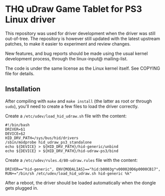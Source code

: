 # THQ uDraw Game Tablet for PS3 Linux driver

This repository was used for driver development when the driver was 
still out-of-tree. The repository is however still updated with the 
latest upstream patches, to make it easier to experiment and review
changes.

New features, and bug reports should be made using the usual kernel
development process, through the linux-input@ mailing-list.

The code is under the same license as the Linux kernel itself. See 
COPYING file for details.

## Installation

After compiling with `make` and `make install` (the latter as root or through `sudo`),
you'll need to create a few files to load the driver correctly.

Create a `/etc/udev/load_hid_udraw.sh` file with the content:
```
#!/bin/bash
DRIVER=$1
DEVICE=$2
HID_DRV_PATH=/sys/bus/hid/drivers
/sbin/modprobe hid_udraw_ps3_standalone
echo ${DEVICE} > ${HID_DRV_PATH}/hid-generic/unbind
echo ${DEVICE} > ${HID_DRV_PATH}/hid-udraw-ps3/bind
```

Create a `/etc/udev/rules.d/80-udraw.rules` file with the content:
```
DRIVER=="hid-generic", ENV{MODALIAS}=="hid:b0003g*v000020D6p0000CB17", RUN+="/bin/sh /etc/udev/load_hid_udraw.sh hid-generic %k"
```

After a reboot, the driver should be loaded automatically when the dongle gets plugged in.
